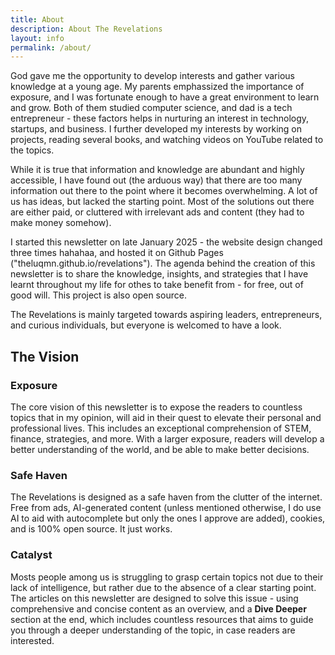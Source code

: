```yaml
---
title: About
description: About The Revelations
layout: info
permalink: /about/
---
```


God gave me the opportunity to develop interests and gather various knowledge at a young age. My parents emphassized the importance of exposure, and I was fortunate enough to have a great environment to learn and grow. Both of them studied computer science, and dad is a tech entrepreneur - these factors helps in nurturing an interest in technology, startups, and business. I further developed my interests by working on projects, reading several books, and watching videos on YouTube related to the topics.

While it is true that information and knowledge are abundant and highly accessible, I have found out (the arduous way) that there are too many information out there to the point where it becomes overwhelming. A lot of us has ideas, but lacked the starting point. Most of the solutions out there are either paid, or cluttered with irrelevant ads and content (they had to make money somehow).

I started this newsletter on late January 2025 - the website design changed three times hahahaa, and hosted it on Github Pages ("theluqmn.github.io/revelations"). The agenda behind the creation of this newsletter is to share the knowledge, insights, and strategies that I have learnt throughout my life for othes to take benefit from - for free, out of good will. This project is also open source.

The Revelations is mainly targeted towards aspiring leaders, entrepreneurs, and curious individuals, but everyone is welcomed to have a look.

## The Vision

### Exposure

The core vision of this newsletter is to expose the readers to countless topics that in my opinion, will aid in their quest to elevate their personal and professional lives. This includes an exceptional comprehension of STEM, finance, strategies, and more. With a larger exposure, readers will develop a better understanding of the world, and be able to make better decisions.

### Safe Haven

The Revelations is designed as a safe haven from the clutter of the internet. Free from ads, AI-generated content (unless mentioned otherwise, I do use AI to aid with autocomplete but only the ones I approve are added), cookies, and is 100% open source. It just works.

### Catalyst

Mosts people among us is struggling to grasp certain topics not due to their lack of intelligence, but rather due to the absence of a clear starting point. The articles on this newsletter are designed to solve this issue - using comprehensive and concise content as an overview, and a **Dive Deeper** section at the end, which includes countless resources that aims to guide you through a deeper understanding of the topic, in case readers are interested.
